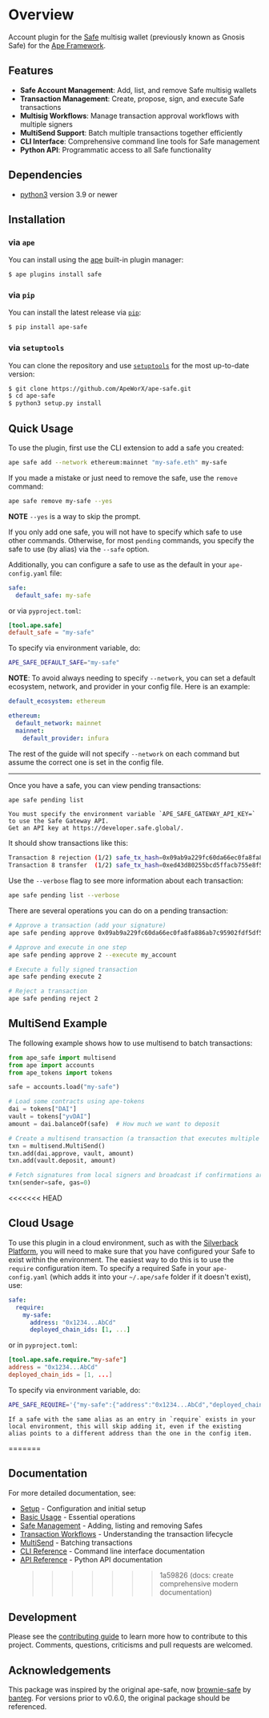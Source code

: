 # Overview

Account plugin for the [Safe](https://safe.global/) multisig wallet (previously known as Gnosis Safe) for the [Ape Framework](https://github.com/ApeWorX/ape).

## Features

- **Safe Account Management**: Add, list, and remove Safe multisig wallets
- **Transaction Management**: Create, propose, sign, and execute Safe transactions
- **Multisig Workflows**: Manage transaction approval workflows with multiple signers
- **MultiSend Support**: Batch multiple transactions together efficiently
- **CLI Interface**: Comprehensive command line tools for Safe management
- **Python API**: Programmatic access to all Safe functionality

## Dependencies

- [python3](https://www.python.org/downloads) version 3.9 or newer

## Installation

### via `ape`

You can install using the [ape](https://github.com/ApeWorX/ape) built-in plugin manager:

```bash
$ ape plugins install safe
```

### via `pip`

You can install the latest release via [`pip`](https://pypi.org/project/pip/):

```bash
$ pip install ape-safe
```

### via `setuptools`

You can clone the repository and use [`setuptools`](https://github.com/pypa/setuptools) for the most up-to-date version:

```bash
$ git clone https://github.com/ApeWorX/ape-safe.git
$ cd ape-safe
$ python3 setup.py install
```

## Quick Usage

To use the plugin, first use the CLI extension to add a safe you created:

```sh
ape safe add --network ethereum:mainnet "my-safe.eth" my-safe
```

If you made a mistake or just need to remove the safe, use the `remove` command:

```sh
ape safe remove my-safe --yes
```

**NOTE** `--yes` is a way to skip the prompt.

If you only add one safe, you will not have to specify which safe to use other commands.
Otherwise, for most `pending` commands, you specify the safe to use (by alias) via the `--safe` option.

Additionally, you can configure a safe to use as the default in your `ape-config.yaml` file:

```yaml
safe:
  default_safe: my-safe
```

or via `pyproject.toml`:

```toml
[tool.ape.safe]
default_safe = "my-safe"
```

To specify via environment variable, do:

```sh
APE_SAFE_DEFAULT_SAFE="my-safe"
```

**NOTE**: To avoid always needing to specify `--network`, you can set a default ecosystem, network, and provider in your config file.
Here is an example:

```yaml
default_ecosystem: ethereum

ethereum:
  default_network: mainnet
  mainnet:
    default_provider: infura
```

The rest of the guide will not specify `--network` on each command but assume the correct one is set in the config file.

---

Once you have a safe, you can view pending transactions:

```sh
ape safe pending list
```

```{note}
You must specify the environment variable `APE_SAFE_GATEWAY_API_KEY=` to use the Safe Gateway API.
Get an API key at https://developer.safe.global/.
```

It should show transactions like this:

```sh
Transaction 8 rejection (1/2) safe_tx_hash=0x09ab9a229fc60da66ec0fa8fa886ab7c95902fdf5df5a5009ba06010fbb9a9a7
Transaction 8 transfer  (1/2) safe_tx_hash=0xed43d80255bcd5ffacb755e8f51bee825913373705d6baea006419d2a33a0a5b
```

Use the `--verbose` flag to see more information about each transaction:

```sh
ape safe pending list --verbose
```

There are several operations you can do on a pending transaction:

```sh
# Approve a transaction (add your signature)
ape safe pending approve 0x09ab9a229fc60da66ec0fa8fa886ab7c95902fdf5df5a5009ba06010fbb9a9a7

# Approve and execute in one step
ape safe pending approve 2 --execute my_account

# Execute a fully signed transaction
ape safe pending execute 2

# Reject a transaction
ape safe pending reject 2
```

## MultiSend Example

The following example shows how to use multisend to batch transactions:

```python
from ape_safe import multisend
from ape import accounts
from ape_tokens import tokens

safe = accounts.load("my-safe")

# Load some contracts using ape-tokens
dai = tokens["DAI"]
vault = tokens["yvDAI"]
amount = dai.balanceOf(safe)  # How much we want to deposit

# Create a multisend transaction (a transaction that executes multiple calls)
txn = multisend.MultiSend()
txn.add(dai.approve, vault, amount)
txn.add(vault.deposit, amount)

# Fetch signatures from local signers and broadcast if confirmations are met
txn(sender=safe, gas=0)
```

<<<<<<< HEAD

## Cloud Usage

To use this plugin in a cloud environment, such as with the [Silverback Platform](https://silverback.apeworx.io), you will need to make sure that you have configured your Safe to exist within the environment.
The easiest way to do this is to use the `require` configuration item.
To specify a required Safe in your `ape-config.yaml` (which adds it into your `~/.ape/safe` folder if it doesn't exist), use:

```yaml
safe:
  require:
    my-safe:
      address: "0x1234...AbCd"
      deployed_chain_ids: [1, ...]
```

or in `pyproject.toml`:

```toml
[tool.ape.safe.require."my-safe"]
address = "0x1234...AbCd"
deployed_chain_ids = [1, ...]
```

To specify via environment variable, do:

```sh
APE_SAFE_REQUIRE='{"my-safe":{"address":"0x1234...AbCd","deployed_chain_ids":[1,...]}}'
```

```{notice}
If a safe with the same alias as an entry in `require` exists in your local environment, this will skip adding it, even if the existing alias points to a different address than the one in the config item.
```

=======

## Documentation

For more detailed documentation, see:

- [Setup](./docs/setup.md) - Configuration and initial setup
- [Basic Usage](./docs/basic_usage.md) - Essential operations
- [Safe Management](./docs/safe_management.md) - Adding, listing and removing Safes
- [Transaction Workflows](./docs/transactions.md) - Understanding the transaction lifecycle
- [MultiSend](./docs/multisend.md) - Batching transactions
- [CLI Reference](./docs/cli.md) - Command line interface documentation
- [API Reference](./docs/api.md) - Python API documentation
  > > > > > > > 1a59826 (docs: create comprehensive modern documentation)

## Development

Please see the [contributing guide](CONTRIBUTING.md) to learn more how to contribute to this project.
Comments, questions, criticisms and pull requests are welcomed.

## Acknowledgements

This package was inspired by the original ape-safe, now [brownie-safe](https://github.com/banteg/brownie-safe) by [banteg](https://github.com/banteg).
For versions prior to v0.6.0, the original package should be referenced.
